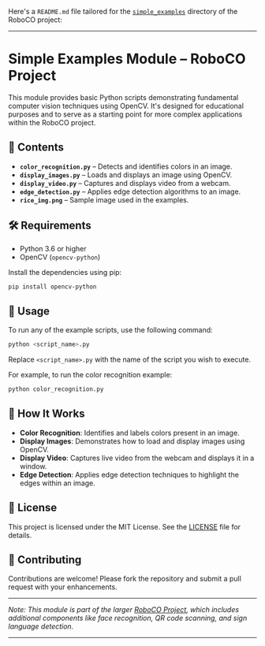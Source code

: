 Here's a `README.md` file tailored for the [`simple_examples`](https://github.com/haphm/roboco-proj/tree/master/simple_examples) directory of the RoboCO project:

---

# Simple Examples Module – RoboCO Project

This module provides basic Python scripts demonstrating fundamental computer vision techniques using OpenCV. It's designed for educational purposes and to serve as a starting point for more complex applications within the RoboCO project.

## 📁 Contents

- **`color_recognition.py`** – Detects and identifies colors in an image.
- **`display_images.py`** – Loads and displays an image using OpenCV.
- **`display_video.py`** – Captures and displays video from a webcam.
- **`edge_detection.py`** – Applies edge detection algorithms to an image.
- **`rice_img.png`** – Sample image used in the examples.

## 🛠️ Requirements

- Python 3.6 or higher
- OpenCV (`opencv-python`)

Install the dependencies using pip:

```bash
pip install opencv-python
```

## 🚀 Usage

To run any of the example scripts, use the following command:

```bash
python <script_name>.py
```


Replace `<script_name>.py` with the name of the script you wish to execute.

For example, to run the color recognition example:

```bash
python color_recognition.py
```

## 🧠 How It Works

- **Color Recognition**: Identifies and labels colors present in an image.
- **Display Images**: Demonstrates how to load and display images using OpenCV.
- **Display Video**: Captures live video from the webcam and displays it in a window.
- **Edge Detection**: Applies edge detection techniques to highlight the edges within an image.

## 📄 License

This project is licensed under the MIT License. See the [LICENSE](../LICENSE) file for details.

## 🤝 Contributing

Contributions are welcome! Please fork the repository and submit a pull request with your enhancements.

---

*Note: This module is part of the larger [RoboCO Project](https://github.com/haphm/roboco-proj), which includes additional components like face recognition, QR code scanning, and sign language detection.*

--- 
